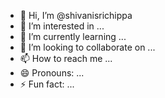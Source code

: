 - 👋 Hi, I’m @shivanisrichippa
- 👀 I’m interested in ...
- 🌱 I’m currently learning ...
- 💞️ I’m looking to collaborate on ...
- 📫 How to reach me ...
- 😄 Pronouns: ...
- ⚡ Fun fact: ...

<!---
shivanisrichippa/shivanisrichippa is a ✨ special ✨ repository because its `README.md` (this file) appears on your GitHub profile.
You can click the Preview link to take a look at your changes.
--->
